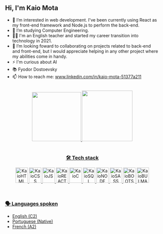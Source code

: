 ## Hi, I'm Kaio Mota

- 👀 I’m interested in web development. I've been currently using React as my front-end framework and Node.js to perform the back-end.
- 🌱 I’m studying Computer Engineering.
- 👨‍🏫 I'm an English teacher and started my career transition into technology in 2021.
- 🤝 I’m looking foward to collaborating on projects related to back-end and front-end, but I would appreciate helping in any other project where my abilities come in handy.
- ⚡ I'm curious about AI
- 📚 Fyodor Dostoevsky
- 📫 How to reach me: www.linkedin.com/in/kaio-mota-51377a211

<br>
<div align="center">
  <a href="https://github.com/kaio-mota18">
  <img height="160em" src="https://github-readme-stats.vercel.app/api/?username=kaio-mota18&layout=compact&show_icons=true&theme=solarized-dark"/>
  <img height="165em" src="https://github-readme-stats.vercel.app/api/top-langs/?username=kaio-mota18&layout=compact&langs_count=16&theme=solarized-dark"/>
<div/><br>

<h3 align="center"> 🛠️ Tech stack </h3>
    
<div display="block" align="center">
  <img width="40" height="50" alt="KaioHTML" src="https://cdn.jsdelivr.net/gh/devicons/devicon/icons/html5/html5-original.svg" />
  <img  width="40" height="50" alt="KaioCSS" src="https://cdn.jsdelivr.net/gh/devicons/devicon/icons/css3/css3-original.svg"/>
  <img  width="40" height="50" alt="KaioJS" src="https://cdn.jsdelivr.net/gh/devicons/devicon/icons/javascript/javascript-original.svg" />
  <img  width="40" height="50" alt="KaioREACT" src="https://cdn.jsdelivr.net/gh/devicons/devicon/icons/react/react-original-wordmark.svg" />
  <img  width="40" height="50" alt="KaioC" src="https://cdn.jsdelivr.net/gh/devicons/devicon/icons/c/c-plain.svg" />
  <img  width="40" height="50" alt="KaioSQL" src="https://cdn.jsdelivr.net/gh/devicons/devicon/icons/postgresql/postgresql-original-wordmark.svg" />
  <img  width="40" height="50" alt="KaioNODE" src="https://cdn.jsdelivr.net/gh/devicons/devicon/icons/nodejs/nodejs-original-wordmark.svg" />
  <img  width="40" height="50" alt="KaioSASS" src="https://cdn.jsdelivr.net/gh/devicons/devicon/icons/sass/sass-original.svg" />
  <img  width="40" height="50" alt="KaioBOOTSTRAP" src="https://cdn.jsdelivr.net/gh/devicons/devicon/icons/bootstrap/bootstrap-original-wordmark.svg" />
  <img  width="40" height="50" alt="KaioBULMA" src="https://cdn.jsdelivr.net/gh/devicons/devicon/icons/bulma/bulma-plain.svg" />
<div/>
  
<br><h3 align="start">🗣 Languages spoken</h3>
<div align="start" font-size="16"> 
  <ul>
    <li>English  (C2)</li>
    <li>Portuguese (Native)</li>
    <li>French (A2)</li>

  <ul/> 
<div/>

